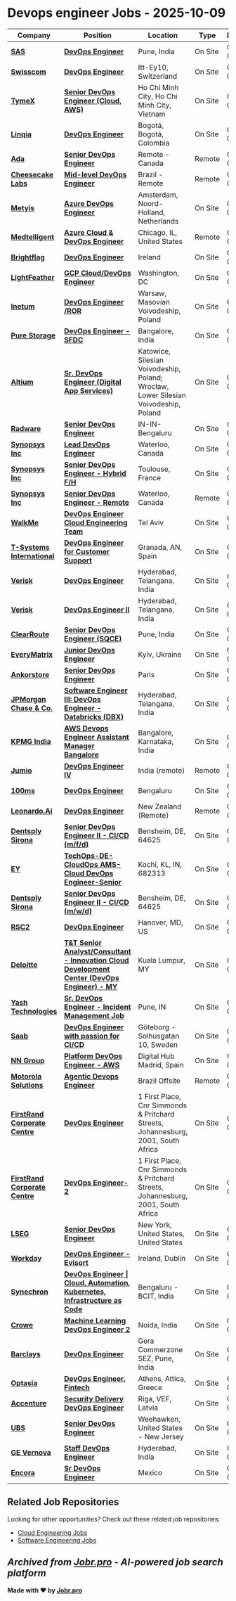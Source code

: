 # Devops engineer Jobs - 2025-10-09

| Company | Position | Location | Type | Date |
| ------- | -------- | -------- | ---- | ------ |
| **[SAS](https://www.sas.com)** | **[DevOps Engineer](https://jobr.pro/job/29821956/devops-engineer?utm_source=github&utm_medium=repo&utm_campaign=github-devops-jobs)** | Pune, India | On Site | Oct 09 |
| **[Swisscom](https://www.swisscom.ch/)** | **[DevOps Engineer](https://jobr.pro/job/29827966/devops-engineer?utm_source=github&utm_medium=repo&utm_campaign=github-devops-jobs)** | Itt-Ey10, Switzerland | On Site | Oct 09 |
| **[TymeX](https://vietnam.tyme.com/)** | **[Senior DevOps Engineer (Cloud, AWS)](https://jobr.pro/job/29829764/senior-devops-engineer-cloud-aws?utm_source=github&utm_medium=repo&utm_campaign=github-devops-jobs)** | Ho Chi Minh City, Ho Chi Minh City, Vietnam | On Site | Oct 09 |
| **[Linqia](https://www.linqia.com/)** | **[DevOps Engineer](https://jobr.pro/job/29823823/devops-engineer?utm_source=github&utm_medium=repo&utm_campaign=github-devops-jobs)** | Bogotá, Bogotá, Colombia | On Site | Oct 08 |
| **[Ada](https://www.ada.cx/careers)** | **[Senior DevOps Engineer](https://jobr.pro/job/29816549/senior-devops-engineer?utm_source=github&utm_medium=repo&utm_campaign=github-devops-jobs)** | Remote - Canada | Remote | Oct 08 |
| **[Cheesecake Labs](https://cheesecakelabs.com/)** | **[Mid-level DevOps Engineer](https://jobr.pro/job/29817621/mid-level-devops-engineer?utm_source=github&utm_medium=repo&utm_campaign=github-devops-jobs)** | Brazil - Remote | Remote | Oct 08 |
| **[Metyis](https://metyis.com/)** | **[Azure DevOps Engineer](https://jobr.pro/job/29815240/azure-devops-engineer?utm_source=github&utm_medium=repo&utm_campaign=github-devops-jobs)** | Amsterdam, Noord-Holland, Netherlands | On Site | Oct 08 |
| **[Medtelligent](https://www.medtelligent.com/)** | **[Azure Cloud & DevOps Engineer](https://jobr.pro/job/29809406/azure-cloud-devops-engineer?utm_source=github&utm_medium=repo&utm_campaign=github-devops-jobs)** | Chicago, IL, United States | Remote | Oct 08 |
| **[Brightflag](https://brightflag.com/)** | **[DevOps Engineer](https://jobr.pro/job/29830310/devops-engineer?utm_source=github&utm_medium=repo&utm_campaign=github-devops-jobs)** | Ireland | On Site | Oct 08 |
| **[LightFeather](https://lightfeather.io/)** | **[GCP Cloud/DevOps Engineer](https://jobr.pro/job/29820303/gcp-clouddevops-engineer?utm_source=github&utm_medium=repo&utm_campaign=github-devops-jobs)** | Washington, DC | On Site | Oct 08 |
| **[Inetum](https://www.inetum.com)** | **[DevOps Engineer /ROR](https://jobr.pro/job/29809628/devops-engineer-ror?utm_source=github&utm_medium=repo&utm_campaign=github-devops-jobs)** | Warsaw, Masovian Voivodeship, Poland | On Site | Oct 08 |
| **[Pure Storage](https://www.purestorage.com/)** | **[DevOps Engineer - SFDC](https://jobr.pro/job/29820045/devops-engineer-sfdc?utm_source=github&utm_medium=repo&utm_campaign=github-devops-jobs)** | Bangalore, India | On Site | Oct 08 |
| **[Altium](https://www.altium.com/)** | **[Sr. DevOps Engineer (Digital App Services)](https://jobr.pro/job/29817113/sr-devops-engineer-digital-app-services?utm_source=github&utm_medium=repo&utm_campaign=github-devops-jobs)** | Katowice, Silesian Voivodeship, Poland; Wrocław, Lower Silesian Voivodeship, Poland | On Site | Oct 08 |
| **[Radware](https://www.radware.com/)** | **[Senior DevOps Engineer](https://jobr.pro/job/29744315/senior-devops-engineer?utm_source=github&utm_medium=repo&utm_campaign=github-devops-jobs)** | IN-IN-Bengaluru | On Site | Oct 08 |
| **[Synopsys Inc](https://synopsys.avature.net/)** | **[Lead DevOps Engineer](https://jobr.pro/job/29742761/lead-devops-engineer?utm_source=github&utm_medium=repo&utm_campaign=github-devops-jobs)** | Waterloo, Canada | On Site | Oct 08 |
| **[Synopsys Inc](https://synopsys.avature.net/)** | **[Senior DevOps Engineer - Hybrid F/H](https://jobr.pro/job/29742519/senior-devops-engineer-hybrid-fh?utm_source=github&utm_medium=repo&utm_campaign=github-devops-jobs)** | Toulouse, France | On Site | Oct 08 |
| **[Synopsys Inc](https://synopsys.avature.net/)** | **[Senior DevOps Engineer - Remote](https://jobr.pro/job/29742517/senior-devops-engineer-remote?utm_source=github&utm_medium=repo&utm_campaign=github-devops-jobs)** | Waterloo, Canada | Remote | Oct 08 |
| **[WalkMe](https://www.walkme.com/)** | **[DevOps Engineer Cloud Engineering Team](https://jobr.pro/job/29819443/devops-engineer-cloud-engineering-team?utm_source=github&utm_medium=repo&utm_campaign=github-devops-jobs)** | Tel Aviv | On Site | Oct 08 |
| **[T-Systems International](https://www.t-systems.com)** | **[DevOps Engineer for Customer Support](https://jobr.pro/job/29825846/devops-engineer-for-customer-support?utm_source=github&utm_medium=repo&utm_campaign=github-devops-jobs)** | Granada, AN, Spain | On Site | Oct 08 |
| **[Verisk](https://www.verisk.com/)** | **[DevOps Engineer](https://jobr.pro/job/29759614/devops-engineer?utm_source=github&utm_medium=repo&utm_campaign=github-devops-jobs)** | Hyderabad, Telangana, India | On Site | Oct 08 |
| **[Verisk](https://www.verisk.com/)** | **[DevOps Engineer II](https://jobr.pro/job/29759613/devops-engineer-ii?utm_source=github&utm_medium=repo&utm_campaign=github-devops-jobs)** | Hyderabad, Telangana, India | On Site | Oct 08 |
| **[ClearRoute](https://clearroute.io/)** | **[Senior DevOps Engineer (SQCE)](https://jobr.pro/job/29702536/senior-devops-engineer-sqce?utm_source=github&utm_medium=repo&utm_campaign=github-devops-jobs)** | Pune, India | On Site | Oct 08 |
| **[EveryMatrix](https://everymatrix.com/)** | **[Junior DevOps Engineer](https://jobr.pro/job/29697175/junior-devops-engineer?utm_source=github&utm_medium=repo&utm_campaign=github-devops-jobs)** | Kyiv, Ukraine | On Site | Oct 08 |
| **[Ankorstore](https://www.ankorstore.com)** | **[Senior DevOps Engineer](https://jobr.pro/job/29823210/senior-devops-engineer?utm_source=github&utm_medium=repo&utm_campaign=github-devops-jobs)** | Paris | On Site | Oct 08 |
| **[JPMorgan Chase & Co.](https://www.jpmorganchase.com/)** | **[Software Engineer III: DevOps Engineer - Databricks (DBX)](https://jobr.pro/job/29722222/software-engineer-iii-devops-engineer-databricks-dbx?utm_source=github&utm_medium=repo&utm_campaign=github-devops-jobs)** | Hyderabad, Telangana, India | On Site | Oct 08 |
| **[KPMG India](https://kpmg.com/)** | **[AWS Devops Engineer Assistant Manager Bangalore](https://jobr.pro/job/29757884/aws-devops-engineer-assistant-manager-bangalore?utm_source=github&utm_medium=repo&utm_campaign=github-devops-jobs)** | Bangalore, Karnataka, India | On Site | Oct 08 |
| **[Jumio](https://www.jumio.com/)** | **[DevOps Engineer IV](https://jobr.pro/job/29818130/devops-engineer-iv?utm_source=github&utm_medium=repo&utm_campaign=github-devops-jobs)** | India (remote) | Remote | Oct 08 |
| **[100ms](https://www.100ms.live/)** | **[DevOps Engineer](https://jobr.pro/job/29577096/devops-engineer?utm_source=github&utm_medium=repo&utm_campaign=github-devops-jobs)** | Bengaluru | On Site | Oct 08 |
| **[Leonardo.Ai](https://leonardo.ai/)** | **[DevOps Engineer](https://jobr.pro/job/29579008/devops-engineer?utm_source=github&utm_medium=repo&utm_campaign=github-devops-jobs)** | New Zealand (Remote) | Remote | Oct 08 |
| **[Dentsply Sirona](https://www.dentsplysirona.com)** | **[Senior DevOps Engineer II - CI/CD (m/f/d)](https://jobr.pro/job/29622984/senior-devops-engineer-ii-cicd-mfd?utm_source=github&utm_medium=repo&utm_campaign=github-devops-jobs)** | Bensheim, DE, 64625 | On Site | Oct 08 |
| **[EY](https://www.ey.com)** | **[TechOps-DE-CloudOps AMS-Cloud DevOps Engineer-Senior](https://jobr.pro/job/29662425/techops-de-cloudops-ams-cloud-devops-engineer-senior?utm_source=github&utm_medium=repo&utm_campaign=github-devops-jobs)** | Kochi, KL, IN, 682313 | On Site | Oct 08 |
| **[Dentsply Sirona](https://www.dentsplysirona.com)** | **[Senior DevOps Engineer II - CI/CD (m/w/d)](https://jobr.pro/job/29622995/senior-devops-engineer-ii-cicd-mwd?utm_source=github&utm_medium=repo&utm_campaign=github-devops-jobs)** | Bensheim, DE, 64625 | On Site | Oct 08 |
| **[RSC2](https://www.rsc2.com/)** | **[DevOps Engineer](https://jobr.pro/job/29676744/devops-engineer?utm_source=github&utm_medium=repo&utm_campaign=github-devops-jobs)** | Hanover, MD, US | On Site | Oct 08 |
| **[Deloitte](https://www.deloitte.com/)** | **[T&T Senior Analyst/Consultant - Innovation Cloud Development Center (DevOps Engineer) - MY](https://jobr.pro/job/29643187/tt-senior-analystconsultant-innovation-cloud-development-center-devops-engineer-my?utm_source=github&utm_medium=repo&utm_campaign=github-devops-jobs)** | Kuala Lumpur, MY | On Site | Oct 08 |
| **[Yash Technologies](https://www.yash.com)** | **[Sr. DevOps Engineer - Incident Management Job](https://jobr.pro/job/29627592/sr-devops-engineer-incident-management-job?utm_source=github&utm_medium=repo&utm_campaign=github-devops-jobs)** | Pune, IN | On Site | Oct 08 |
| **[Saab](https://www.saab.com/)** | **[DevOps Engineer with passion for CI/CD](https://jobr.pro/job/29767756/devops-engineer-with-passion-for-cicd?utm_source=github&utm_medium=repo&utm_campaign=github-devops-jobs)** | Göteborg - Solhusgatan 10, Sweden | On Site | Oct 08 |
| **[NN Group](https://www.nn-group.com/)** | **[Platform DevOps Engineer - AWS](https://jobr.pro/job/29787256/platform-devops-engineer-aws?utm_source=github&utm_medium=repo&utm_campaign=github-devops-jobs)** | Digital Hub Madrid, Spain | On Site | Oct 08 |
| **[Motorola Solutions](https://www.motorolasolutions.com/)** | **[Agentic Devops Engineer](https://jobr.pro/job/29810346/agentic-devops-engineer?utm_source=github&utm_medium=repo&utm_campaign=github-devops-jobs)** | Brazil Offsite | Remote | Oct 08 |
| **[FirstRand Corporate Centre](https://www.firstrand.co.za/)** | **[DevOps Engineer](https://jobr.pro/job/29790907/devops-engineer?utm_source=github&utm_medium=repo&utm_campaign=github-devops-jobs)** | 1 First Place, Cnr Simmonds & Pritchard Streets, Johannesburg, 2001, South Africa | On Site | Oct 08 |
| **[FirstRand Corporate Centre](https://www.firstrand.co.za/)** | **[DevOps Engineer-2](https://jobr.pro/job/29790833/devops-engineer-2?utm_source=github&utm_medium=repo&utm_campaign=github-devops-jobs)** | 1 First Place, Cnr Simmonds & Pritchard Streets, Johannesburg, 2001, South Africa | On Site | Oct 08 |
| **[LSEG](https://www.lseg.com/)** | **[Senior DevOps Engineer](https://jobr.pro/job/29772663/senior-devops-engineer?utm_source=github&utm_medium=repo&utm_campaign=github-devops-jobs)** | New York, United States, United States | On Site | Oct 08 |
| **[Workday](https://www.workday.com/)** | **[DevOps Engineer - Evisort](https://jobr.pro/job/29790060/devops-engineer-evisort?utm_source=github&utm_medium=repo&utm_campaign=github-devops-jobs)** | Ireland, Dublin | On Site | Oct 08 |
| **[Synechron](https://www.synechron.com/)** | **[DevOps Engineer \| Cloud, Automation, Kubernetes, Infrastructure as Code](https://jobr.pro/job/29768643/devops-engineer-cloud-automation-kubernetes-infrastructure-as-code?utm_source=github&utm_medium=repo&utm_campaign=github-devops-jobs)** | Bengaluru - BCIT, India | On Site | Oct 08 |
| **[Crowe](https://www.crowe.com/)** | **[Machine Learning DevOps Engineer 2](https://jobr.pro/job/29788260/machine-learning-devops-engineer-2?utm_source=github&utm_medium=repo&utm_campaign=github-devops-jobs)** | Noida, India | On Site | Oct 08 |
| **[Barclays](https://home.barclays/)** | **[DevOps Engineer](https://jobr.pro/job/29763261/devops-engineer?utm_source=github&utm_medium=repo&utm_campaign=github-devops-jobs)** | Gera Commerzone SEZ, Pune, India | On Site | Oct 08 |
| **[Optasia](https://optasia.com/)** | **[DevOps Engineer, Fintech](https://jobr.pro/job/29745203/devops-engineer-fintech?utm_source=github&utm_medium=repo&utm_campaign=github-devops-jobs)** | Athens, Attica, Greece | On Site | Oct 08 |
| **[Accenture](https://www.accenture.com/)** | **[Security Delivery DevOps Engineer](https://jobr.pro/job/29765684/security-delivery-devops-engineer?utm_source=github&utm_medium=repo&utm_campaign=github-devops-jobs)** | Riga, VEF, Latvia | On Site | Oct 08 |
| **[UBS](https://www.ubs.com/)** | **[Senior DevOps Engineer](https://jobr.pro/job/29746604/senior-devops-engineer?utm_source=github&utm_medium=repo&utm_campaign=github-devops-jobs)** | Weehawken, United States - New Jersey | On Site | Oct 08 |
| **[GE Vernova](https://www.gevernova.com/)** | **[Staff DevOps Engineer](https://jobr.pro/job/29746917/staff-devops-engineer?utm_source=github&utm_medium=repo&utm_campaign=github-devops-jobs)** | Hyderabad, India | On Site | Oct 08 |
| **[Encora](https://www.encora.com/)** | **[Sr DevOps Engineer](https://jobr.pro/job/29589101/sr-devops-engineer?utm_source=github&utm_medium=repo&utm_campaign=github-devops-jobs)** | Mexico | On Site | Oct 07 |

## Related Job Repositories

Looking for other opportunities? Check out these related job repositories:

- [Cloud Engineering Jobs](https://github.com/jobs-jobr-pro/Cloud-Engineering-Jobs)
- [Software Engineering Jobs](https://github.com/jobs-jobr-pro/Software-Engineering-Jobs)



*Archived from [Jobr.pro](https://jobr.pro?utm_source=github&utm_medium=repo&utm_campaign=github-devops-jobs) - AI-powered job search platform*
---

**Made with ❤️ by [Jobr.pro](https://jobr.pro?utm_source=github&utm_medium=repo&utm_campaign=github-devops-jobs)**
